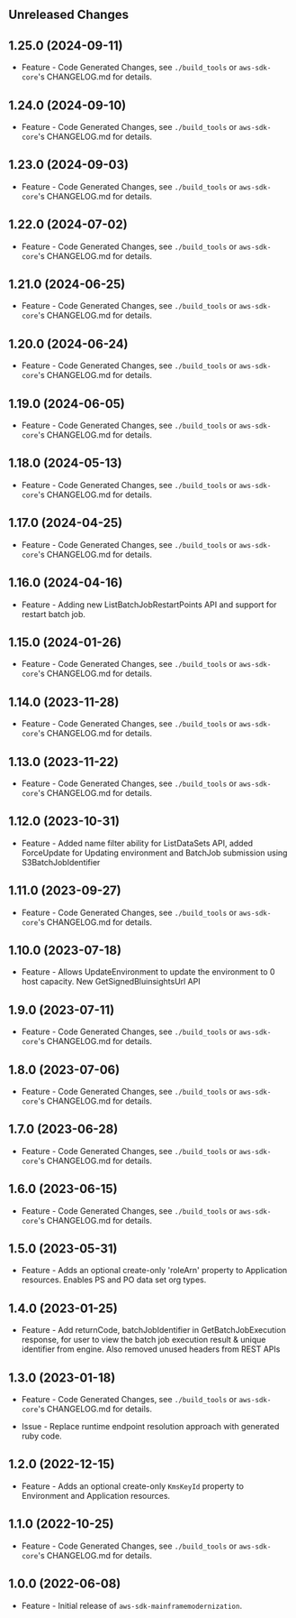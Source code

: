 Unreleased Changes
------------------

1.25.0 (2024-09-11)
------------------

* Feature - Code Generated Changes, see `./build_tools` or `aws-sdk-core`'s CHANGELOG.md for details.

1.24.0 (2024-09-10)
------------------

* Feature - Code Generated Changes, see `./build_tools` or `aws-sdk-core`'s CHANGELOG.md for details.

1.23.0 (2024-09-03)
------------------

* Feature - Code Generated Changes, see `./build_tools` or `aws-sdk-core`'s CHANGELOG.md for details.

1.22.0 (2024-07-02)
------------------

* Feature - Code Generated Changes, see `./build_tools` or `aws-sdk-core`'s CHANGELOG.md for details.

1.21.0 (2024-06-25)
------------------

* Feature - Code Generated Changes, see `./build_tools` or `aws-sdk-core`'s CHANGELOG.md for details.

1.20.0 (2024-06-24)
------------------

* Feature - Code Generated Changes, see `./build_tools` or `aws-sdk-core`'s CHANGELOG.md for details.

1.19.0 (2024-06-05)
------------------

* Feature - Code Generated Changes, see `./build_tools` or `aws-sdk-core`'s CHANGELOG.md for details.

1.18.0 (2024-05-13)
------------------

* Feature - Code Generated Changes, see `./build_tools` or `aws-sdk-core`'s CHANGELOG.md for details.

1.17.0 (2024-04-25)
------------------

* Feature - Code Generated Changes, see `./build_tools` or `aws-sdk-core`'s CHANGELOG.md for details.

1.16.0 (2024-04-16)
------------------

* Feature - Adding new ListBatchJobRestartPoints API and support for restart batch job.

1.15.0 (2024-01-26)
------------------

* Feature - Code Generated Changes, see `./build_tools` or `aws-sdk-core`'s CHANGELOG.md for details.

1.14.0 (2023-11-28)
------------------

* Feature - Code Generated Changes, see `./build_tools` or `aws-sdk-core`'s CHANGELOG.md for details.

1.13.0 (2023-11-22)
------------------

* Feature - Code Generated Changes, see `./build_tools` or `aws-sdk-core`'s CHANGELOG.md for details.

1.12.0 (2023-10-31)
------------------

* Feature - Added name filter ability for ListDataSets API, added ForceUpdate for Updating environment and BatchJob submission using S3BatchJobIdentifier

1.11.0 (2023-09-27)
------------------

* Feature - Code Generated Changes, see `./build_tools` or `aws-sdk-core`'s CHANGELOG.md for details.

1.10.0 (2023-07-18)
------------------

* Feature - Allows UpdateEnvironment to update the environment to 0 host capacity. New GetSignedBluinsightsUrl API

1.9.0 (2023-07-11)
------------------

* Feature - Code Generated Changes, see `./build_tools` or `aws-sdk-core`'s CHANGELOG.md for details.

1.8.0 (2023-07-06)
------------------

* Feature - Code Generated Changes, see `./build_tools` or `aws-sdk-core`'s CHANGELOG.md for details.

1.7.0 (2023-06-28)
------------------

* Feature - Code Generated Changes, see `./build_tools` or `aws-sdk-core`'s CHANGELOG.md for details.

1.6.0 (2023-06-15)
------------------

* Feature - Code Generated Changes, see `./build_tools` or `aws-sdk-core`'s CHANGELOG.md for details.

1.5.0 (2023-05-31)
------------------

* Feature - Adds an optional create-only 'roleArn' property to Application resources.  Enables PS and PO data set org types.

1.4.0 (2023-01-25)
------------------

* Feature - Add returnCode, batchJobIdentifier in GetBatchJobExecution response, for user to view the batch job execution result & unique identifier from engine. Also removed unused headers from REST APIs

1.3.0 (2023-01-18)
------------------

* Feature - Code Generated Changes, see `./build_tools` or `aws-sdk-core`'s CHANGELOG.md for details.

* Issue - Replace runtime endpoint resolution approach with generated ruby code.

1.2.0 (2022-12-15)
------------------

* Feature - Adds an optional create-only `KmsKeyId` property to Environment and Application resources.

1.1.0 (2022-10-25)
------------------

* Feature - Code Generated Changes, see `./build_tools` or `aws-sdk-core`'s CHANGELOG.md for details.

1.0.0 (2022-06-08)
------------------

* Feature - Initial release of `aws-sdk-mainframemodernization`.

